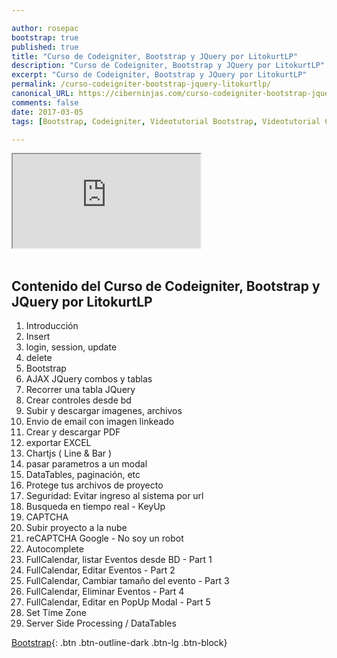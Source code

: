 ```yaml
---

author: rosepac
bootstrap: true
published: true
title: "Curso de Codeigniter, Bootstrap y JQuery por LitokurtLP"
description: "Curso de Codeigniter, Bootstrap y JQuery por LitokurtLP"
excerpt: "Curso de Codeigniter, Bootstrap y JQuery por LitokurtLP"
permalink: /curso-codeigniter-bootstrap-jquery-litokurtlp/
canonical_URL: https://ciberninjas.com/curso-codeigniter-bootstrap-jquery-litokurtlp/
comments: false
date: 2017-03-05
tags: [Bootstrap, Codeigniter, Videotutorial Bootstrap, Videotutorial Codeigniter]

---
```


<div class="embed-responsive embed-responsive-16by9">
  <iframe class="embed-responsive-item" src="https://www.youtube-nocookie.com/embed/videoseries?list=PLyTNUMBFQyBBIWMbURtecqNQbkFYXvXnd" allowfullscreen></iframe>
</div><br/>

## **Contenido del Curso de Codeigniter, Bootstrap y JQuery por LitokurtLP**

1. Introducción
2. Insert
3. login, session, update
4. delete
5. Bootstrap
6. AJAX JQuery combos y tablas
7. Recorrer una tabla JQuery
8. Crear controles desde bd
9. Subir y descargar imagenes, archivos
10. Envio de email con imagen linkeado
11. Crear y descargar PDF
12. exportar EXCEL
13. Chartjs ( Line & Bar )
14. pasar parametros a un modal
15. DataTables, paginación, etc
16. Protege tus archivos de proyecto
17. Seguridad: Evitar ingreso al sistema por url
18. Busqueda en tiempo real - KeyUp
19. CAPTCHA
20. Subir proyecto a la nube
21. reCAPTCHA Google - No soy un robot
22. Autocomplete
23. FullCalendar, listar Eventos desde BD - Part 1
24. FullCalendar, Editar Eventos - Part 2
25. FullCalendar, Cambiar tamaño del evento - Part 3
26. FullCalendar, Eliminar Eventos - Part 4
27. FullCalendar, Editar en PopUp Modal - Part 5
28. Set Time Zone
29. Server Side Processing / DataTables

[<i class="fab fa-bootstrap"></i> Bootstrap](/cursos-tecnologia/#bootstrap-){: .btn .btn-outline-dark .btn-lg .btn-block}
